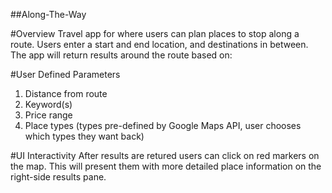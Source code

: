 ##Along-The-Way

#Overview
Travel app for where users can plan places to stop along a route. Users enter a start and end location, and destinations in between. The app will return results around the route based on:

#User Defined Parameters
1. Distance from route 
2. Keyword(s)
3. Price range
4. Place types (types pre-defined by Google Maps API, user chooses which types they want back)

#UI Interactivity
After results are retured users can click on red markers on the map. This will present them with more detailed place information on the right-side results pane.
